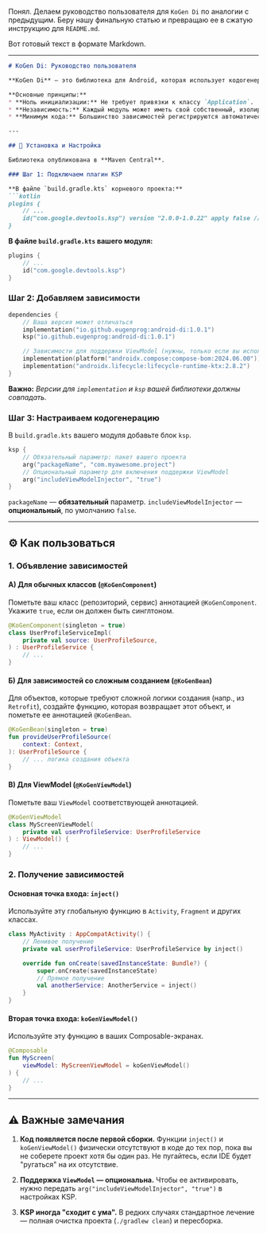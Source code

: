 Понял. Делаем руководство пользователя для `KoGen Di` по аналогии с предыдущим. Беру нашу финальную статью и превращаю ее в сжатую инструкцию для `README.md`.

Вот готовый текст в формате Markdown.

---
```markdown
# KoGen Di: Руководство пользователя

**KoGen Di** — это библиотека для Android, которая использует кодогенерацию (KSP) для создания простого, независимого и типобезопасного Dependency Injection контейнера, который идеально подходит для многомодульных проектов.

**Основные принципы:**
* **Ноль инициализации:** Не требует привязки к классу `Application`.
* **Независимость:** Каждый модуль может иметь свой собственный, изолированный DI-контейнер.
* **Минимум кода:** Большинство зависимостей регистрируются автоматически с помощью аннотаций.

---

## 🚀 Установка и Настройка

Библиотека опубликована в **Maven Central**.

### Шаг 1: Подключаем плагин KSP

**В файле `build.gradle.kts` корневого проекта:**
```kotlin
plugins {
    // ...
    id("com.google.devtools.ksp") version "2.0.0-1.0.22" apply false // Используйте актуальную версию KSP для вашего Kotlin
}
```

**В файле `build.gradle.kts` вашего модуля:**
```kotlin
plugins {
    // ...
    id("com.google.devtools.ksp")
}
```

### Шаг 2: Добавляем зависимости

```kotlin
dependencies {
    // Ваша версия может отличаться
    implementation("io.github.eugenprog:android-di:1.0.1")
    ksp("io.github.eugenprog:android-di:1.0.1")

    // Зависимости для поддержки ViewModel (нужны, только если вы используете эту функцию)
    implementation(platform("androidx.compose:compose-bom:2024.06.00"))
    implementation("androidx.lifecycle:lifecycle-runtime-ktx:2.8.2")
}
```
**Важно:** *Версии для `implementation` и `ksp` вашей библиотеки должны совпадать.*

### Шаг 3: Настраиваем кодогенерацию

В `build.gradle.kts` вашего модуля добавьте блок `ksp`.
```kotlin
ksp {
    // Обязательный параметр: пакет вашего проекта
    arg("packageName", "com.myawesome.project")
    // Опциональный параметр для включения поддержки ViewModel
    arg("includeViewModelInjector", "true") 
}
```
`packageName` — **обязательный** параметр. `includeViewModelInjector` — **опциональный**, по умолчанию `false`.

---

## ⚙️ Как пользоваться

### 1. Объявление зависимостей

#### А) Для обычных классов (`@KoGenComponent`)
Пометьте ваш класс (репозиторий, сервис) аннотацией `@KoGenComponent`. Укажите `true`, если он должен быть синглтоном.
```kotlin
@KoGenComponent(singleton = true)
class UserProfileServiceImpl(
    private val source: UserProfileSource,
) : UserProfileService {
    // ...
}
```

#### Б) Для зависимостей со сложным созданием (`@KoGenBean`)
Для объектов, которые требуют сложной логики создания (напр., из `Retrofit`), создайте функцию, которая возвращает этот объект, и пометьте ее аннотацией `@KoGenBean`.
```kotlin
@KoGenBean(singleton = true)
fun provideUserProfileSource(
    context: Context,
): UserProfileSource {
    // ... логика создания объекта
}
```

#### В) Для ViewModel (`@KoGenViewModel`)
Пометьте ваш `ViewModel` соответствующей аннотацией.
```kotlin
@KoGenViewModel
class MyScreenViewModel(
    private val userProfileService: UserProfileService
) : ViewModel() {
    // ...
}
```

### 2. Получение зависимостей

#### Основная точка входа: `inject()`
Используйте эту глобальную функцию в `Activity`, `Fragment` и других классах.
```kotlin
class MyActivity : AppCompatActivity() {
    // Ленивое получение
    private val userProfileService: UserProfileService by inject()

    override fun onCreate(savedInstanceState: Bundle?) {
        super.onCreate(savedInstanceState)
        // Прямое получение
        val anotherService: AnotherService = inject()
    }
}
```

#### Вторая точка входа: `koGenViewModel()`
Используйте эту функцию в ваших Composable-экранах.
```kotlin
@Composable
fun MyScreen(
    viewModel: MyScreenViewModel = koGenViewModel()
) {
    // ...
}
```
---

## ⚠️ Важные замечания

1.  **Код появляется после первой сборки.** Функции `inject()` и `koGenViewModel()` физически отсутствуют в коде до тех пор, пока вы не соберете проект хотя бы один раз. Не пугайтесь, если IDE будет "ругаться" на их отсутствие.

2.  **Поддержка `ViewModel` — опциональна.** Чтобы ее активировать, нужно передать `arg("includeViewModelInjector", "true")` в настройках KSP.

3.  **KSP иногда "сходит с ума".** В редких случаях стандартное лечение — полная очистка проекта (`./gradlew clean`) и пересборка.

```
